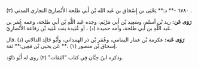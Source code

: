 ٦٧٨٠ -** د:** يَحْيَى بن إِسْحَاق بن عَبد الله بْن أَبي طلحة الأَنْصارِيّ النجاري المدني (٢) .

**رَوَى عَن:** زيد بْن أسلم، وسَعِيد بْن أَبي مَرْيَم، وجده عَبد اللَّهِ بْن أَبي طلحة، وعمه عُمَر بن عَبد اللَّهِ بن أَبي طلحة، وأمه حميدة (د) ، أو عُبَيدة بنت عُبَيد بْن رفاعة الأَنْصارِيّ.

**رَوَى عَنه:** عكرمة بْن عمار اليمامي، وعُمَر بْن ذر الهمداني، وأَبُو خَالِد الدالاني (د) .قال إسحاق بْن منصور (١) ،** عَن يحيى بْن مَعِين:** ثقة.

وذكره ابنُ حِبَّان فِي كتاب "الثقات" (٢) روى له أَبُو دَاوُد.